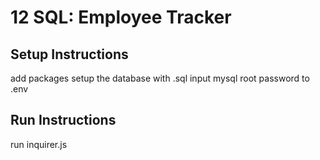 # 12 SQL: Employee Tracker

## Setup Instructions
add packages
setup the database with .sql
input mysql root password to .env

## Run Instructions
run inquirer.js
